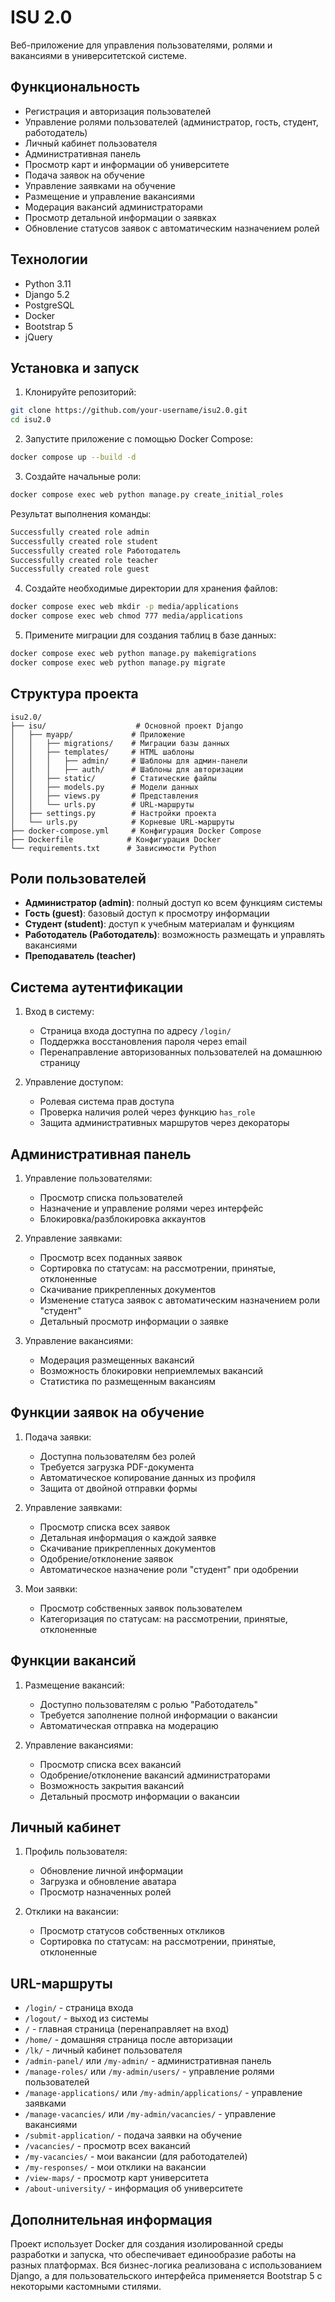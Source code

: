 # ISU 2.0

Веб-приложение для управления пользователями, ролями и вакансиями в университетской системе.

## Функциональность

- Регистрация и авторизация пользователей
- Управление ролями пользователей (администратор, гость, студент, работодатель)
- Личный кабинет пользователя
- Административная панель
- Просмотр карт и информации об университете
- Подача заявок на обучение
- Управление заявками на обучение
- Размещение и управление вакансиями
- Модерация вакансий администраторами
- Просмотр детальной информации о заявках
- Обновление статусов заявок с автоматическим назначением ролей

## Технологии

- Python 3.11
- Django 5.2
- PostgreSQL
- Docker
- Bootstrap 5
- jQuery

## Установка и запуск

1. Клонируйте репозиторий:
```bash
git clone https://github.com/your-username/isu2.0.git
cd isu2.0
```

2. Запустите приложение с помощью Docker Compose:
```bash
docker compose up --build -d
```
3. Создайте начальные роли:
```bash
docker compose exec web python manage.py create_initial_roles
```

Результат выполнения команды:
```bash
Successfully created role admin
Successfully created role student
Successfully created role Работодатель
Successfully created role teacher
Successfully created role guest
```

4. Создайте необходимые директории для хранения файлов:
```bash
docker compose exec web mkdir -p media/applications
docker compose exec web chmod 777 media/applications
```
5. Примените миграции для создания таблиц в базе данных:
```bash
docker compose exec web python manage.py makemigrations
docker compose exec web python manage.py migrate
```

## Структура проекта

```
isu2.0/
├── isu/                    # Основной проект Django
│   ├── myapp/             # Приложение
│   │   ├── migrations/    # Миграции базы данных
│   │   ├── templates/     # HTML шаблоны
│   │   │   ├── admin/     # Шаблоны для админ-панели
│   │   │   ├── auth/      # Шаблоны для авторизации
│   │   ├── static/        # Статические файлы
│   │   ├── models.py      # Модели данных
│   │   ├── views.py       # Представления
│   │   └── urls.py        # URL-маршруты
│   ├── settings.py        # Настройки проекта
│   └── urls.py            # Корневые URL-маршруты
├── docker-compose.yml     # Конфигурация Docker Compose
├── Dockerfile            # Конфигурация Docker
└── requirements.txt      # Зависимости Python
```

## Роли пользователей

- **Администратор (admin)**: полный доступ ко всем функциям системы
- **Гость (guest)**: базовый доступ к просмотру информации
- **Студент (student)**: доступ к учебным материалам и функциям
- **Работодатель (Работодатель)**: возможность размещать и управлять вакансиями
- **Преподаватель (teacher)**

## Система аутентификации

1. Вход в систему:
   - Страница входа доступна по адресу `/login/`
   - Поддержка восстановления пароля через email
   - Перенаправление авторизованных пользователей на домашнюю страницу

2. Управление доступом:
   - Ролевая система прав доступа
   - Проверка наличия ролей через функцию `has_role`
   - Защита административных маршрутов через декораторы

## Административная панель

1. Управление пользователями:
   - Просмотр списка пользователей
   - Назначение и управление ролями через интерфейс
   - Блокировка/разблокировка аккаунтов

2. Управление заявками:
   - Просмотр всех поданных заявок
   - Сортировка по статусам: на рассмотрении, принятые, отклоненные
   - Скачивание прикрепленных документов
   - Изменение статуса заявок с автоматическим назначением роли "студент"
   - Детальный просмотр информации о заявке

3. Управление вакансиями:
   - Модерация размещенных вакансий
   - Возможность блокировки неприемлемых вакансий
   - Статистика по размещенным вакансиям

## Функции заявок на обучение

1. Подача заявки:
   - Доступна пользователям без ролей
   - Требуется загрузка PDF-документа
   - Автоматическое копирование данных из профиля
   - Защита от двойной отправки формы

2. Управление заявками:
   - Просмотр списка всех заявок
   - Детальная информация о каждой заявке
   - Скачивание прикрепленных документов
   - Одобрение/отклонение заявок
   - Автоматическое назначение роли "студент" при одобрении

3. Мои заявки:
   - Просмотр собственных заявок пользователем
   - Категоризация по статусам: на рассмотрении, принятые, отклоненные

## Функции вакансий

1. Размещение вакансий:
   - Доступно пользователям с ролью "Работодатель"
   - Требуется заполнение полной информации о вакансии
   - Автоматическая отправка на модерацию

2. Управление вакансиями:
   - Просмотр списка всех вакансий
   - Одобрение/отклонение вакансий администраторами
   - Возможность закрытия вакансий
   - Детальный просмотр информации о вакансии

## Личный кабинет

1. Профиль пользователя:
   - Обновление личной информации
   - Загрузка и обновление аватара
   - Просмотр назначенных ролей

2. Отклики на вакансии:
   - Просмотр статусов собственных откликов
   - Сортировка по статусам: на рассмотрении, принятые, отклоненные

## URL-маршруты

- `/login/` - страница входа
- `/logout/` - выход из системы
- `/` - главная страница (перенаправляет на вход)
- `/home/` - домашняя страница после авторизации
- `/lk/` - личный кабинет пользователя
- `/admin-panel/` или `/my-admin/` - административная панель
- `/manage-roles/` или `/my-admin/users/` - управление ролями пользователей
- `/manage-applications/` или `/my-admin/applications/` - управление заявками
- `/manage-vacancies/` или `/my-admin/vacancies/` - управление вакансиями
- `/submit-application/` - подача заявки на обучение
- `/vacancies/` - просмотр всех вакансий
- `/my-vacancies/` - мои вакансии (для работодателей)
- `/my-responses/` - мои отклики на вакансии
- `/view-maps/` - просмотр карт университета
- `/about-university/` - информация об университете

## Дополнительная информация

Проект использует Docker для создания изолированной среды разработки и запуска, что обеспечивает единообразие работы на разных платформах. Вся бизнес-логика реализована с использованием Django, а для пользовательского интерфейса применяется Bootstrap 5 с некоторыми кастомными стилями.

